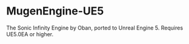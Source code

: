 # MugenEngine-UE5
The Sonic Infinity Engine by Oban, ported to Unreal Engine 5. Requires UE5.0EA or higher.
